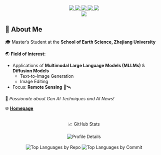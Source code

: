 <p align="center">
<br/>

<a href="https://github.com/Bili-Sakura">
    <img src="https://img.shields.io/badge/GitHub-Bili&#8209;Sakura-000000?logo=github">
</a> 
<a href="https://space.bilibili.com/335334097">
    <img src="https://img.shields.io/badge/Bilibili-小孩梓Sakura-00A1D6?logo=bilibili&logoColor=white">
</a> 
<a href="https://space.bilibili.com/3546681717033402">
    <img src="https://img.shields.io/badge/Bilibili-Sa神带你学AI-00A1D6?logo=bilibili&logoColor=white">
</a> 
<a href="mailto:bili_sakura@zju.edu.cn">
    <img src="https://img.shields.io/badge/-Email-blue?style=flat-square&logo=gmail&logoColor=white">
</a>
<a href="https://scholar.google.com/citations?user=14lyEj8AAAAJ">
    <img src="https://img.shields.io/badge/Google%20Scholar-Sakura-4285F4?logo=google-scholar&logoColor=white">
</a>
<br/>
<a href="https://github.com/Bili-Sakura">
    <img src="https://github-stats-alpha.vercel.app/api?username=Bili-Sakura&cc=22272e&tc=37BCF6&ic=fff&bc=0000">
</a>
</p>


## 👤 About Me

🎓 Master’s Student at the **School of Earth Science, Zhejiang University**

🌏 **Field of Interest:**
- Applications of **Multimodal Large Language Models (MLLMs)** & **Diffusion Models**
  - Text-to-Image Generation
  - Image Editing
- Focus: **Remote Sensing** 🚀🛰️

🌟 *Passionate about Gen AI Techniques and AI News!*

🌐 [**Homepage**](https://bili-sakura.github.io/)





<p align="center">
  <br/>
  📈 GitHub Stats
  <br/><br/>
  <img src="http://github-profile-summary-cards.vercel.app/api/cards/profile-details?username=Bili-Sakura&theme=dracula" alt="Profile Details" />
  <br/><br/>
  <img src="http://github-profile-summary-cards.vercel.app/api/cards/repos-per-language?username=Bili-Sakura&theme=dracula" alt="Top Languages by Repo" />
  <img src="http://github-profile-summary-cards.vercel.app/api/cards/most-commit-language?username=Bili-Sakura&theme=dracula" alt="Top Languages by Commit" />
</p>






